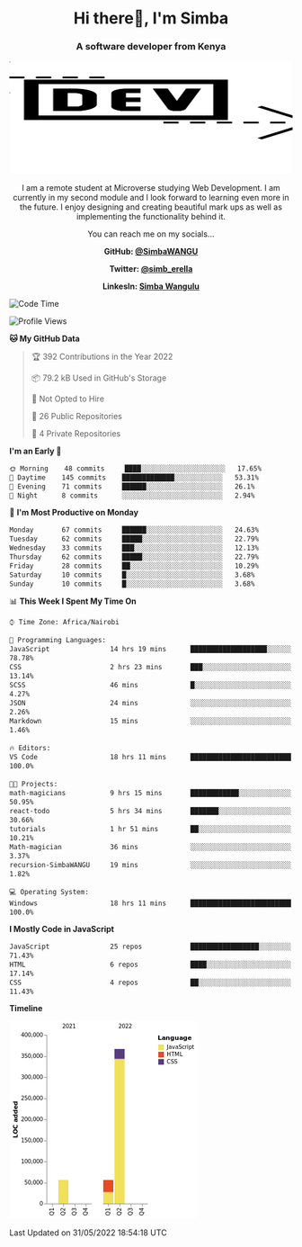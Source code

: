 
<h1 align="center"> Hi there👋, I'm Simba</h1>
<h3 align="center">A software developer from Kenya</h3>

<img src="/arrow-svgrepo-com.svg" margin="auto" width="100%" height="200px">


<p align="center">I am a remote student at Microverse studying Web Development. I am currently in my second module and I look forward to learning even more in the future. I enjoy designing and creating beautiful mark ups as well as implementing the functionality behind it.</p>

<p align="center">You can reach me on my socials... </p>

<div align="center">

__<p>  GitHub: [@SimbaWANGU](https://github.com/SimbaWANGU)__  </p>
__<p> Twitter: [@simb_erella](https://twitter.com/simb_erella)__ </p>
__<p> LinkesIn: [Simba Wangulu](https://www.linkedin.com/in/simba-wangulu/)__ </p>

</div>

<!--START_SECTION:waka-->
![Code Time](http://img.shields.io/badge/Code%20Time-67%20hrs%204%20mins-blue)

![Profile Views](http://img.shields.io/badge/Profile%20Views-0-blue)

**🐱 My GitHub Data** 

> 🏆 392 Contributions in the Year 2022
 > 
> 📦 79.2 kB Used in GitHub's Storage 
 > 
> 🚫 Not Opted to Hire
 > 
> 📜 26 Public Repositories 
 > 
> 🔑 4 Private Repositories  
 > 
**I'm an Early 🐤** 

```text
🌞 Morning    48 commits     ████░░░░░░░░░░░░░░░░░░░░░   17.65% 
🌆 Daytime    145 commits    █████████████░░░░░░░░░░░░   53.31% 
🌃 Evening    71 commits     ██████░░░░░░░░░░░░░░░░░░░   26.1% 
🌙 Night      8 commits      ░░░░░░░░░░░░░░░░░░░░░░░░░   2.94%

```
📅 **I'm Most Productive on Monday** 

```text
Monday       67 commits     ██████░░░░░░░░░░░░░░░░░░░   24.63% 
Tuesday      62 commits     █████░░░░░░░░░░░░░░░░░░░░   22.79% 
Wednesday    33 commits     ███░░░░░░░░░░░░░░░░░░░░░░   12.13% 
Thursday     62 commits     █████░░░░░░░░░░░░░░░░░░░░   22.79% 
Friday       28 commits     ██░░░░░░░░░░░░░░░░░░░░░░░   10.29% 
Saturday     10 commits     █░░░░░░░░░░░░░░░░░░░░░░░░   3.68% 
Sunday       10 commits     █░░░░░░░░░░░░░░░░░░░░░░░░   3.68%

```


📊 **This Week I Spent My Time On** 

```text
⌚︎ Time Zone: Africa/Nairobi

💬 Programming Languages: 
JavaScript               14 hrs 19 mins      ███████████████████░░░░░░   78.78% 
CSS                      2 hrs 23 mins       ███░░░░░░░░░░░░░░░░░░░░░░   13.14% 
SCSS                     46 mins             █░░░░░░░░░░░░░░░░░░░░░░░░   4.27% 
JSON                     24 mins             ░░░░░░░░░░░░░░░░░░░░░░░░░   2.26% 
Markdown                 15 mins             ░░░░░░░░░░░░░░░░░░░░░░░░░   1.46%

🔥 Editors: 
VS Code                  18 hrs 11 mins      █████████████████████████   100.0%

🐱‍💻 Projects: 
math-magicians           9 hrs 15 mins       ████████████░░░░░░░░░░░░░   50.95% 
react-todo               5 hrs 34 mins       ███████░░░░░░░░░░░░░░░░░░   30.66% 
tutorials                1 hr 51 mins        ██░░░░░░░░░░░░░░░░░░░░░░░   10.21% 
Math-magician            36 mins             ░░░░░░░░░░░░░░░░░░░░░░░░░   3.37% 
recursion-SimbaWANGU     19 mins             ░░░░░░░░░░░░░░░░░░░░░░░░░   1.82%

💻 Operating System: 
Windows                  18 hrs 11 mins      █████████████████████████   100.0%

```

**I Mostly Code in JavaScript** 

```text
JavaScript               25 repos            █████████████████░░░░░░░░   71.43% 
HTML                     6 repos             ████░░░░░░░░░░░░░░░░░░░░░   17.14% 
CSS                      4 repos             ██░░░░░░░░░░░░░░░░░░░░░░░   11.43%

```


**Timeline**

![Chart not found](https://raw.githubusercontent.com/SimbaWANGU/SimbaWANGU/main/charts/bar_graph.png) 


 Last Updated on 31/05/2022 18:54:18 UTC
<!--END_SECTION:waka-->

<!--
**SimbaWANGU/SimbaWANGU** is a ✨ _special_ ✨ repository because its `README.md` (this file) appears on your GitHub profile.

Here are some ideas to get you started:

- 🔭 I’m currently working on ...
- 🌱 I’m currently learning ...
- 👯 I’m looking to collaborate on ...
- 🤔 I’m looking for help with ...
- 💬 Ask me about ...
- 📫 How to reach me: ...
- 😄 Pronouns: ...
- ⚡ Fun fact: ...
-->
